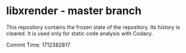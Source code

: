 # libxrender - master branch

This repository contains the frozen state of the repository.
Its history is cleared. It is used only for static code
analysis with Codacy.

Commit Time: 1712382817